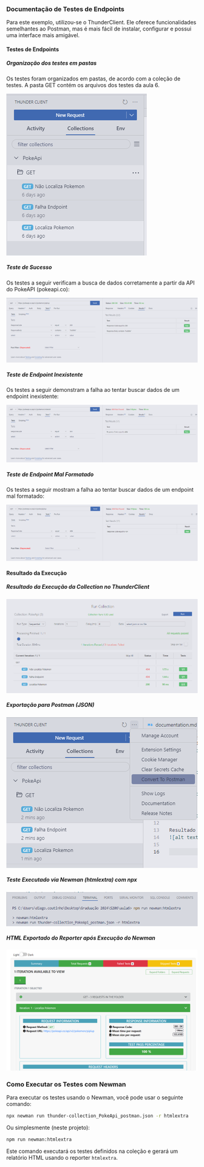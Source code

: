 ### Documentação de Testes de Endpoints

Para este exemplo, utilizou-se o ThunderClient. Ele oferece funcionalidades semelhantes ao Postman, mas é mais fácil de instalar, configurar e possui uma interface mais amigável.

#### Testes de Endpoints

##### Organização dos testes em pastas
Os testes foram organizados em pastas, de acordo com a coleção de testes. A pasta GET contém os arquivos dos testes da aula 6.

![Pastas](image.png)

##### Teste de Sucesso
Os testes a seguir verificam a busca de dados corretamente a partir da API do PokeAPI (pokeapi.co):

![Sucesso](image-2.png)

##### Teste de Endpoint Inexistente
Os testes a seguir demonstram a falha ao tentar buscar dados de um endpoint inexistente:

![Inexistente](image-3.png)

##### Teste de Endpoint Mal Formatado
Os testes a seguir mostram a falha ao tentar buscar dados de um endpoint mal formatado:

![Endpoint Mal Formatado](image-8.png)


#### Resultado da Execução

##### Resultado da Execução da Collection no ThunderClient
![Resultado da Execução no ThunderClient](image-1.png)

##### Exportação para Postman (JSON)
![Exportação para Postman](image-5.png)

##### Teste Executado via Newman (htmlextra) com npx
![Teste Executado via Newman](image-9.png)

##### HTML Exportado do Reporter após Execução do Newman
![HTML Exportado do Reporter](image-7.png)

### Como Executar os Testes com Newman

Para executar os testes usando o Newman, você pode usar o seguinte comando:

```sh
npx newman run thunder-collection_PokeApi_postman.json -r htmlextra
```

Ou simplesmente (neste projeto):

```sh
npm run newman:htmlextra
```

Este comando executará os testes definidos na coleção e gerará um relatório HTML usando o reporter `htmlextra`.